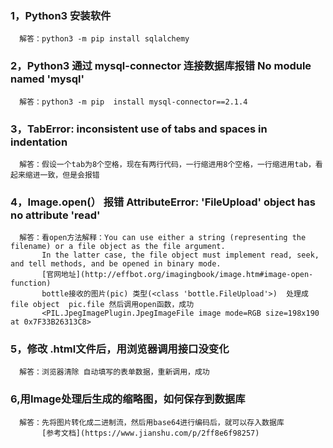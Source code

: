 ### 1，Python3 安装软件
      解答：python3 -m pip install sqlalchemy
### 2，Python3 通过 mysql-connector 连接数据库报错 No module named 'mysql'
      解答：python3 -m pip  install mysql-connector==2.1.4
### 3，TabError: inconsistent use of tabs and spaces in indentation
      解答：假设一个tab为8个空格，现在有两行代码，一行缩进用8个空格，一行缩进用tab，看起来缩进一致，但是会报错
### 4，Image.open(） 报错   AttributeError: 'FileUpload' object has no attribute 'read'
      解答：看open方法解释：You can use either a string (representing the filename) or a file object as the file argument. 
           In the latter case, the file object must implement read, seek, and tell methods, and be opened in binary mode.
           [官网地址](http://effbot.org/imagingbook/image.htm#image-open-function)
           bottle接收的图片(pic) 类型(<class 'bottle.FileUpload'>)  处理成file object  pic.file 然后调用open函数，成功
           <PIL.JpegImagePlugin.JpegImageFile image mode=RGB size=198x190 at 0x7F33B26313C8>
### 5，修改 .html文件后，用浏览器调用接口没变化
      解答：浏览器清除 自动填写的表单数据，重新调用，成功
### 6,用Image处理后生成的缩略图，如何保存到数据库
      解答：先将图片转化成二进制流，然后用base64进行编码后，就可以存入数据库
           [参考文档](https://www.jianshu.com/p/2ff8e6f98257)
      
